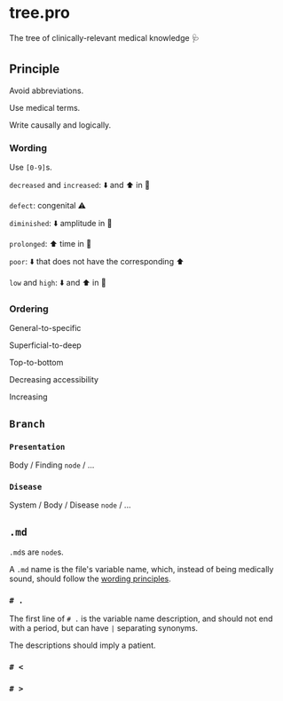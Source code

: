 # tree.pro

The tree of clinically-relevant medical knowledge :stethoscope:

## Principle

Avoid abbreviations.

Use medical terms.

Write causally and logically.

### Wording

Use `[0-9]`s.

`decreased` and `increased`: :arrow_down: and :arrow_up: in :bust_in_silhouette:

`defect`: congenital :warning:

`diminished`: :arrow_down: amplitude in :busts_in_silhouette:

`prolonged`: :arrow_up: time in :busts_in_silhouette:

`poor`: :arrow_down: that does not have the corresponding :arrow_up:

`low` and `high`: :arrow_down: and :arrow_up: in :busts_in_silhouette:

### Ordering

General-to-specific

Superficial-to-deep

Top-to-bottom

Decreasing accessibility

Increasing

## `Branch`

### `Presentation`

Body / Finding `node` / ...

### `Disease`

System / Body / Disease `node` / ...

## `.md`

`.md`s are `node`s. 

A `.md` name is the file's variable name, which, instead of being medically sound, should follow the [wording principles](#wording).

### `# .`

The first line of `# .` is the variable name description, and should not end with a period, but can have `|` separating synonyms.

The descriptions should imply a patient.

### `# <`

### `# >`
